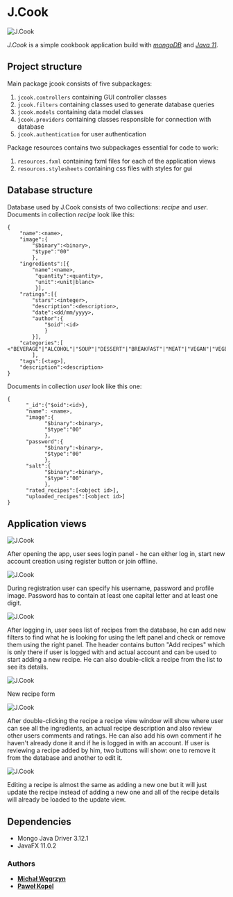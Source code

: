 # J.Cook

![J.Cook](https://github.com/mwegrzyn2311/J.Cook/blob/master/readmeImages/j_cook.jpeg)

*J.Cook* is a simple cookbook application build with *[mongoDB](https://www.mongodb.com)* and 
*[Java 11](https://openjdk.java.net/projects/jdk/11/)*. 

## Project structure

Main package jcook consists of five subpackages:

1. ```jcook.controllers``` containing GUI controller classes
2. ```jcook.filters``` containing classes used to generate database queries
3. ```jcook.models``` containing data model classes
4. ```jcook.providers``` containing classes responsible for connection with database
5. ```jcook.authentication``` for user authentication

Package resources contains two subpackages essential for code to work:

1. ```resources.fxml``` containing fxml files for each of the application views
2. ```resources.stylesheets``` containing css files with styles for gui

## Database structure

Database used by J.Cook consists of two collections: *recipe* and *user*. Documents in collection *recipe* look
like this: 

```
{
    "name":<name>,
    "image":{
        "$binary":<binary>,
        "$type":"00"
        },
    "ingredients":[{
        "name":<name>,
         "quantity":<quantity>,
         "unit":<unit|blanc>
         }],
    "ratings":[{
        "stars":<integer>,
        "description":<description>,
        "date":<dd/mm/yyyy>,
        "author":{
            "$oid":<id>
            }
        }],
    "categories":[
<"BEVERAGE"|"ALCOHOL"|"SOUP"|"DESSERT"|"BREAKFAST"|"MEAT"|"VEGAN"|"VEGETARIAN">
        ],
    "tags":[<tag>],
    "description":<description>
}
```
Documents in collection *user* look like this one:


```
{
      "_id":{"$oid":<id>},
      "name": <name>,
      "image":{
            "$binary":<binary>,
            "$type":"00"
            },
      "password":{
            "$binary":<binary>,
            "$type":"00"
            },
      "salt":{
            "$binary":<binary>,
            "$type":"00"
            },
      "rated_recipes":[<object id>],
      "uploaded_recipes":[<object id>]
}
```
## Application views

![J.Cook](https://github.com/mwegrzyn2311/J.Cook/blob/master/readmeImages/LoginView.JPG)

After opening the app, user sees login panel - he can either log in, start new account creation using register button or join offline.

![J.Cook](https://github.com/mwegrzyn2311/J.Cook/blob/master/readmeImages/RegisterView.JPG)

During registration user can specify his username, password and profile image. Password has to contain at least one capital letter and at least one digit.

![J.Cook](https://github.com/mwegrzyn2311/J.Cook/blob/master/readmeImages/RecipeView.jpeg)

After logging in, user sees list of recipes from the database, he can add new filters to find what he is looking for using the left panel and check or remove them using the right panel. The header contains button "Add recipes" which is only there if user is logged with and actual account and can be used to start adding a new recipe. He can also double-click a recipe from the list to see its details.

![J.Cook](https://github.com/mwegrzyn2311/J.Cook/blob/master/readmeImages/NewRecipeView.jpeg)

New recipe form

![J.Cook](https://github.com/mwegrzyn2311/J.Cook/blob/master/readmeImages/RecipeView.jpeg)

After double-clicking the recipe a recipe view window will show where user can see all the ingredients, an actual recipe description and also review other users comments and ratings. He can also add his own comment if he haven't already done it and if he is logged in with an account. If user is reviewing a recipe added by him, two buttons will show: one to remove it from the database and another to edit it.

![J.Cook](https://github.com/mwegrzyn2311/J.Cook/blob/master/readmeImages/EditRecipeView.jpeg)

Editing a recipe is almost the same as adding a new one but it will just update the recipe instead of adding a new one and all of the recipe details will already be loaded to the update view.

## Dependencies

- Mongo Java Driver 3.12.1
- JavaFX 11.0.2

### Authors

* **[Michał Węgrzyn](https://github.com/mwegrzyn2311)**
* **[Paweł Kopel](https://github.com/PKopel)**
